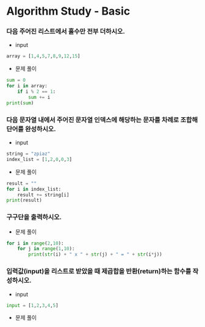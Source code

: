 # Algorithm Study - Basic

### 다음 주어진 리스트에서 홀수만 전부 더하시오.

- input

```py
array = [1,4,5,7,8,9,12,15]
```

- 문제 풀이

```py
sum = 0
for i in array:
    if i % 2 == 1:
        sum += i
print(sum)
```

### 다음 문자열 내에서 주어진 문자열 인덱스에 해당하는 문자를 차례로 조합해 단어를 완성하시오.

- input

```py
string = "zpiaz"
index_list = [1,2,0,0,3]
```

- 문제 풀이

```py
result = ""
for i in index_list:
    result += string[i]
print(result)
```

### 구구단을 출력하시오.

- 문제 풀이

```py
for i in range(2,10):
    for j in range(1,10):
        print(str(i) + " x " + str(j) + " = " + str(i*j))
```

### 입력값(input)을 리스트로 받았을 때 제곱합을 반환(return)하는 함수를 작성하시오.

- input

```py
input = [1,2,3,4,5]
```

- 문제 풀이
<!--

```py
import math
def sumsq(a):
    result = 0
    for i in a:
        # 방법 1
        result += i * i
        # 방법 2
        #result += pow(i,2)
        # 방법 3
        #result += math.pow(i,2)
    return result
```

-->

